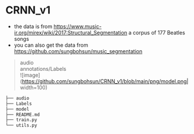 # CRNN_v1

* the data is from https://www.music-ir.org/mirex/wiki/2017:Structural_Segmentation a corpus of 177 Beatles songs  
* you can also get the data from https://github.com/sungbohsun/music_segmentation
> audio  
> annotations/Labels  
![image](https://github.com/sungbohsun/CRNN_v1/blob/main/png/model.png| width=100)
```bash
├── audio
├── Labels
├── model
├── README.md
├── train.py
└── utils.py
```
